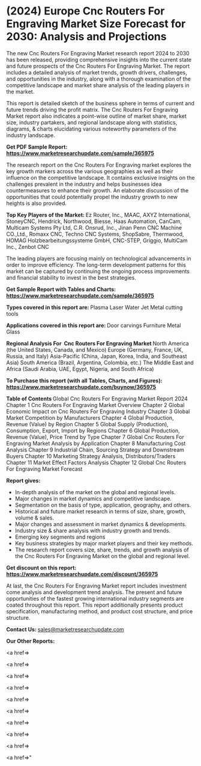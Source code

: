 # (2024) Europe Cnc Routers For Engraving Market Size Forecast for 2030: Analysis and Projections

The new Cnc Routers For Engraving Market research report 2024 to 2030 has been released, providing comprehensive insights into the current state and future prospects of the Cnc Routers For Engraving Market. The report includes a detailed analysis of market trends, growth drivers, challenges, and opportunities in the industry, along with a thorough examination of the competitive landscape and market share analysis of the leading players in the market.

This report is detailed sketch of the business sphere in terms of current and future trends driving the profit matrix. The Cnc Routers For Engraving Market report also indicates a point-wise outline of market share, market size, industry partakers, and regional landscape along with statistics, diagrams, &amp; charts elucidating various noteworthy parameters of the industry landscape.

<strong><b>Get PDF Sample Report: <a href=https://www.marketresearchupdate.com/sample/365975>https://www.marketresearchupdate.com/sample/365975</a></b></strong>

The research report on the Cnc Routers For Engraving market explores the key growth markers across the various geographies as well as their influence on the competitive landscape. It contains exclusive insights on the challenges prevalent in the industry and helps businesses idea countermeasures to enhance their growth. An elaborate discussion of the opportunities that could potentially propel the industry growth to new heights is also provided.

<strong><b>Top Key Players of the Market:
</b></strong>Ez Router, Inc., MAAC, AXYZ International, StoneyCNC, Hendrick, Northwood, Biesse, Haas Automation, CanCam, Multicam Systems Pty Ltd, C.R. Onsrud, Inc., Jinan Penn CNC Machine CO.,Ltd., Romaxx CNC, Techno CNC Systems, ShopSabre, Thermwood, HOMAG Holzbearbeitungssysteme GmbH, CNC-STEP, Griggio, MultiCam Inc., Zenbot CNC<strong><b>
</b></strong>

The leading players are focusing mainly on technological advancements in order to improve efficiency. The long-term development patterns for this market can be captured by continuing the ongoing process improvements and financial stability to invest in the best strategies.

<strong><b>Get Sample Report with Tables and Charts: <a href=https://www.marketresearchupdate.com/sample/365975>https://www.marketresearchupdate.com/sample/365975</a></b></strong>

<strong><b>Types covered in this report are:
</b></strong>Plasma
Laser
Water Jet
Metal cutting tools<strong><b>
</b></strong>

<strong><b>Applications covered in this report are:
</b></strong>Door carvings
Furniture
Metal
Glass<strong><b>
</b></strong>

<strong><b>Regional Analysis For  Cnc Routers For Engraving Market</b></strong><strong><b>
</b></strong>North America (the United States, Canada, and Mexico)
Europe (Germany, France, UK, Russia, and Italy)
Asia-Pacific (China, Japan, Korea, India, and Southeast Asia)
South America (Brazil, Argentina, Colombia, etc.)
The Middle East and Africa (Saudi Arabia, UAE, Egypt, Nigeria, and South Africa)

<strong><b>To Purchase this report (with all Tables, Charts, and Figures): <a href=https://www.marketresearchupdate.com/buynow/365975>https://www.marketresearchupdate.com/buynow/365975</a></b></strong>

<strong><b>Table of Contents</b></strong><strong><b>
</b></strong>Global Cnc Routers For Engraving Market Report 2024
Chapter 1 Cnc Routers For Engraving Market Overview
Chapter 2 Global Economic Impact on Cnc Routers For Engraving Industry
Chapter 3 Global Market Competition by Manufacturers
Chapter 4 Global Production, Revenue (Value) by Region
Chapter 5 Global Supply (Production), Consumption, Export, Import by Regions
Chapter 6 Global Production, Revenue (Value), Price Trend by Type
Chapter 7 Global Cnc Routers For Engraving Market Analysis by Application
Chapter 8 Manufacturing Cost Analysis
Chapter 9 Industrial Chain, Sourcing Strategy and Downstream Buyers
Chapter 10 Marketing Strategy Analysis, Distributors/Traders
Chapter 11 Market Effect Factors Analysis
Chapter 12 Global Cnc Routers For Engraving Market Forecast

<strong><b>Report gives:</b></strong>

- In-depth analysis of the market on the global and regional levels.
- Major changes in market dynamics and competitive landscape.
- Segmentation on the basis of type, application, geography, and others.
- Historical and future market research in terms of size, share, growth, volume &amp; sales.
- Major changes and assessment in market dynamics &amp; developments.
- Industry size &amp; share analysis with industry growth and trends.
- Emerging key segments and regions
- Key business strategies by major market players and their key methods.
- The research report covers size, share, trends, and growth analysis of the Cnc Routers For Engraving Market on the global and regional level.

<strong><b>Get discount on this report: <a href=https://www.marketresearchupdate.com/discount/365975>https://www.marketresearchupdate.com/discount/365975</a></b></strong>

At last, the Cnc Routers For Engraving Market report includes investment come analysis and development trend analysis. The present and future opportunities of the fastest growing international industry segments are coated throughout this report. This report additionally presents product specification, manufacturing method, and product cost structure, and price structure.

<strong><b>Contact Us:
</b></strong>sales@marketresearchupdate.com

<strong>Our Other Reports:</strong>

<a href=></a>

<a href=></a>

<a href=></a>

<a href=></a>

<a href=></a>

<a href=></a>

<a href=></a>

<a href=></a>

<a href=></a>

<a href=></a>"
